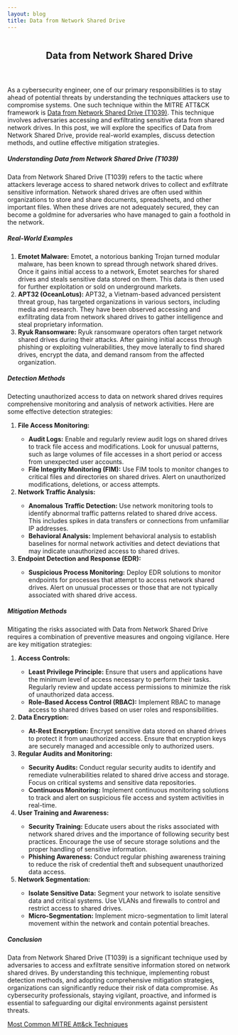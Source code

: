 ```yaml
---
layout: blog
title: Data from Network Shared Drive
---
```



<div id="main" class="s-content__main large-8 column">
<article class="entry">

<header class="entry__header">

<h2 class="entry__title h1">
    Data from Network Shared Drive
</h2>        
</header>

<div class="entry__content">

<p>As a cybersecurity engineer, one of our primary responsibilities is to stay ahead of potential threats by understanding the techniques attackers use to compromise systems. One such technique within the MITRE ATT&CK framework is <a href="https://attack.mitre.org/techniques/T1039/">Data from Network Shared Drive (T1039)</a>. This technique involves adversaries accessing and exfiltrating sensitive data from shared network drives. In this post, we will explore the specifics of Data from Network Shared Drive, provide real-world examples, discuss detection methods, and outline effective mitigation strategies.</p>

<h5>Understanding Data from Network Shared Drive (T1039)</h5>

<p>Data from Network Shared Drive (T1039) refers to the tactic where attackers leverage access to shared network drives to collect and exfiltrate sensitive information. Network shared drives are often used within organizations to store and share documents, spreadsheets, and other important files. When these drives are not adequately secured, they can become a goldmine for adversaries who have managed to gain a foothold in the network.</p>

<h5>Real-World Examples</h5>
<ol>
    <li><strong>Emotet Malware:</strong> Emotet, a notorious banking Trojan turned modular malware, has been known to spread through network shared drives. Once it gains initial access to a network, Emotet searches for shared drives and steals sensitive data stored on them. This data is then used for further exploitation or sold on underground markets.</li>
    <li><strong>APT32 (OceanLotus):</strong> APT32, a Vietnam-based advanced persistent threat group, has targeted organizations in various sectors, including media and research. They have been observed accessing and exfiltrating data from network shared drives to gather intelligence and steal proprietary information.</li>
    <li><strong>Ryuk Ransomware:</strong> Ryuk ransomware operators often target network shared drives during their attacks. After gaining initial access through phishing or exploiting vulnerabilities, they move laterally to find shared drives, encrypt the data, and demand ransom from the affected organization.</li>
</ol>
<h5>Detection Methods</h5>
<p>
Detecting unauthorized access to data on network shared drives requires comprehensive monitoring and analysis of network activities. Here are some effective detection strategies:
<ol>
    <li><strong>File Access Monitoring:</strong></li>
    <ul>
        <li><strong>Audit Logs:</strong> Enable and regularly review audit logs on shared drives to track file access and modifications. Look for unusual patterns, such as large volumes of file accesses in a short period or access from unexpected user accounts.</li>
        <li><strong>File Integrity Monitoring (FIM):</strong> Use FIM tools to monitor changes to critical files and directories on shared drives. Alert on unauthorized modifications, deletions, or access attempts.</li>
    </ul>
    <li><strong>Network Traffic Analysis:</strong></li>
    <ul>
        <li><strong>Anomalous Traffic Detection:</strong> Use network monitoring tools to identify abnormal traffic patterns related to shared drive access. This includes spikes in data transfers or connections from unfamiliar IP addresses.</li>
        <li><strong>Behavioral Analysis:</strong> Implement behavioral analysis to establish baselines for normal network activities and detect deviations that may indicate unauthorized access to shared drives.</li>
    </ul>
    <li><strong>Endpoint Detection and Response (EDR):</strong></li>
    <ul>
        <li><strong>Suspicious Process Monitoring:</strong> Deploy EDR solutions to monitor endpoints for processes that attempt to access network shared drives. Alert on unusual processes or those that are not typically associated with shared drive access.</li>
    </ul>
</ol>
</p>
<h5>Mitigation Methods</h5>
<p>
Mitigating the risks associated with Data from Network Shared Drive requires a combination of preventive measures and ongoing vigilance. Here are key mitigation strategies:
<ol>
    <li><strong>Access Controls:</strong></li>
    <ul>
        <li><strong>Least Privilege Principle:</strong> Ensure that users and applications have the minimum level of access necessary to perform their tasks. Regularly review and update access permissions to minimize the risk of unauthorized data access.</li>
        <li><strong>Role-Based Access Control (RBAC):</strong> Implement RBAC to manage access to shared drives based on user roles and responsibilities.</li>
    </ul>
    <li><strong>Data Encryption:</strong></li>
    <ul>
        <li><strong>At-Rest Encryption:</strong> Encrypt sensitive data stored on shared drives to protect it from unauthorized access. Ensure that encryption keys are securely managed and accessible only to authorized users.</li>
    </ul>
    <li><strong>Regular Audits and Monitoring:</strong></li>
    <ul>
        <li><strong>Security Audits:</strong> Conduct regular security audits to identify and remediate vulnerabilities related to shared drive access and storage. Focus on critical systems and sensitive data repositories.</li>
        <li><strong>Continuous Monitoring:</strong> Implement continuous monitoring solutions to track and alert on suspicious file access and system activities in real-time.</li>
    </ul>
    <li><strong>User Training and Awareness:</strong></li>
    <ul>
        <li><strong>Security Training:</strong> Educate users about the risks associated with network shared drives and the importance of following security best practices. Encourage the use of secure storage solutions and the proper handling of sensitive information.</li>
        <li><strong>Phishing Awareness:</strong> Conduct regular phishing awareness training to reduce the risk of credential theft and subsequent unauthorized data access.</li>
    </ul>
    <li><strong>Network Segmentation:</strong></li>
    <ul>
        <li><strong>Isolate Sensitive Data:</strong> Segment your network to isolate sensitive data and critical systems. Use VLANs and firewalls to control and restrict access to shared drives.</li>
        <li><strong>Micro-Segmentation:</strong> Implement micro-segmentation to limit lateral movement within the network and contain potential breaches.</li>
    </ul>
</ol></p>
<h5>Conclusion</h5>
<p>Data from Network Shared Drive (T1039) is a significant technique used by adversaries to access and exfiltrate sensitive information stored on network shared drives. By understanding this technique, implementing robust detection methods, and adopting comprehensive mitigation strategies, organizations can significantly reduce their risk of data compromise. As cybersecurity professionals, staying vigilant, proactive, and informed is essential to safeguarding our digital environments against persistent threats.</p>

<p><a href="../../03/25/MITRE_Att&ck_Intro.html">Most Common MITRE Att&ck Techniques</a></p>

</div>
</article> <!-- end entry -->

</div> <!-- end main -->  